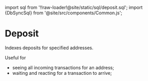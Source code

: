 import sql from '!!raw-loader!@site/static/sql/deposit.sql';
import {DbSyncSql} from '@site/src/components/Common.js';

# Deposit

Indexes deposits for specified addresses.

Useful for
- seeing all incoming transactions for an address;
- waiting and reacting for a transaction to arrive;

<DbSyncSql sql={sql} />
